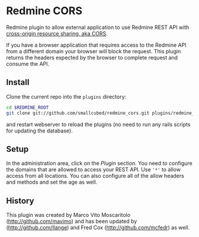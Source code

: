 # Redmine CORS

Redmine plugin to allow external application to use Redmine REST API with [cross-origin resource sharing, aka CORS](http://en.wikipedia.org/wiki/Cross-origin_resource_sharing).

If you have a browser application that requires access to the Redmine API from a different domain your browser will block the request. This plugin returns the headers expected by the browser to complete request and consume the API.

## Install

Clone the current repo into the `plugins` directory:

```bash
cd $REDMINE_ROOT
git clone git://github.com/smallcubed/redmine_cors.git plugins/redmine_cors
```

and restart webserver to reload the plugins (no need to run any rails scripts for updating the database).

## Setup

In the administration area, click on the *Plugin* section. You need to configure the domains that are allowed to access your REST API. Use `'*'` to allow access from all locations. You can also configure all of the allow headers and methods and set the age as well.

## History

This plugin was created by Marco Vito Moscaritolo (http://github.com/mavimo) and has been updated by (http://github.com/llange) and Fred Cox (http://github.com/mcfedr) as well.
